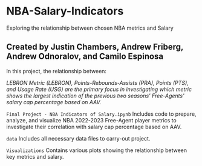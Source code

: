 # NBA-Salary-Indicators
 Exploring the relationship between chosen NBA metrics and Salary

## Created by Justin Chambers, Andrew Friberg, Andrew Odnoralov, and Camilo Espinosa

In this project, the relationship between: 

_LEBRON Metric (LEBRON), Points-Rebounds-Assists (PRA), Points (PTS), and Usage Rate (USG) are the primary focus in investigating which metric shows the largest indication of the previous two seasons' Free-Agents' salary cap percentage based on AAV._

`Final Project - NBA Indicators of Salary.ipynb`
Includes code to prepare, analyze, and visualize NBA 2022-2023 Free-Agent player metrics to investigate their correlation with salary cap percentage based on AAV.

`data`
Includes all necessary data files to carry-out project.

`Visualizations`
Contains various plots showing the relationship between key metrics and salary.
